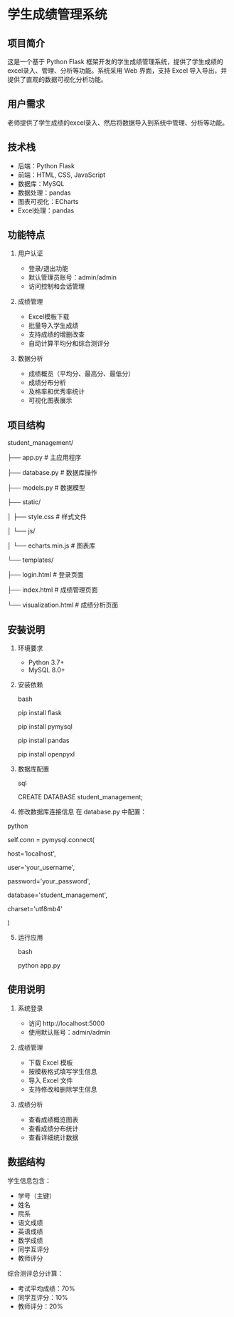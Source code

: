 



# 学生成绩管理系统

## 项目简介

这是一个基于 Python Flask 框架开发的学生成绩管理系统，提供了学生成绩的excel录入、管理、分析等功能。系统采用 Web 界面，支持 Excel 导入导出，并提供了直观的数据可视化分析功能。

## 用户需求

老师提供了学生成绩的excel录入、然后将数据导入到系统中管理、分析等功能。

## 技术栈

- 后端：Python Flask
- 前端：HTML, CSS, JavaScript
- 数据库：MySQL
- 数据处理：pandas
- 图表可视化：ECharts
- Excel处理：pandas

## 功能特点

1. 用户认证
   - 登录/退出功能
   - 默认管理员账号：admin/admin
   - 访问控制和会话管理

2. 成绩管理
   - Excel模板下载
   - 批量导入学生成绩
   - 支持成绩的增删改查
   - 自动计算平均分和综合测评分

3. 数据分析
   - 成绩概览（平均分、最高分、最低分）
   - 成绩分布分析
   - 及格率和优秀率统计
   - 可视化图表展示

## 项目结构



student_management/

├── app.py # 主应用程序

├── database.py # 数据库操作

├── models.py # 数据模型

├── static/

│ ├── style.css # 样式文件

│ └── js/

│ └── echarts.min.js # 图表库

└── templates/

├── login.html # 登录页面

├── index.html # 成绩管理页面

└── visualization.html # 成绩分析页面



## 安装说明

1. 环境要求

   - Python 3.7+
   - MySQL 8.0+

2. 安装依赖

   bash

   pip install flask

   pip install pymysql

   pip install pandas

   pip install openpyxl

3. 数据库配置

   sql

   CREATE DATABASE student_management;



4. 修改数据库连接信息
   在 database.py 中配置：

python

self.conn = pymysql.connect(

host='localhost',

user='your_username',

password='your_password',

database='student_management',

charset='utf8mb4'

)



5. 运行应用

   bash

   python app.py

## 使用说明

1. 系统登录
   - 访问 http://localhost:5000
   - 使用默认账号：admin/admin

2. 成绩管理
   - 下载 Excel 模板
   - 按模板格式填写学生信息
   - 导入 Excel 文件
   - 支持修改和删除学生信息

3. 成绩分析
   - 查看成绩概览图表
   - 查看成绩分布统计
   - 查看详细统计数据

## 数据结构

学生信息包含：

- 学号（主键）
- 姓名
- 院系
- 语文成绩
- 英语成绩
- 数学成绩
- 同学互评分
- 教师评分

综合测评总分计算：

- 考试平均成绩：70%
- 同学互评分：10%
- 教师评分：20%

















